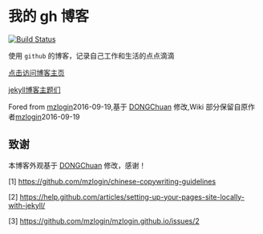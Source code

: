 # 我的 gh 博客

[![Build Status](https://travis-ci.org/stdupanda/stdupanda.github.io.svg?branch=master)](https://travis-ci.org/stdupanda/stdupanda.github.io)

使用 `github` 的博客，记录自己工作和生活的点点滴滴

[点击访问博客主页](https://stdupanda.github.io)

[jekyll博客主题们](http://jekyllthemes.org/)

Fored from [mzlogin](https://github.com/mzlogin/mzlogin.github.io)2016-09-19,基于 [DONGChuan](http://dongchuan.github.io/) 修改,Wiki 部分保留自原作者[mzlogin](https://github.com/mzlogin/mzlogin.github.io)2016-09-19

## 致谢

本博客外观基于 [DONGChuan](http://dongchuan.github.io) 修改，感谢！

[1] https://github.com/mzlogin/chinese-copywriting-guidelines

[2] https://help.github.com/articles/setting-up-your-pages-site-locally-with-jekyll/

[3] https://github.com/mzlogin/mzlogin.github.io/issues/2
